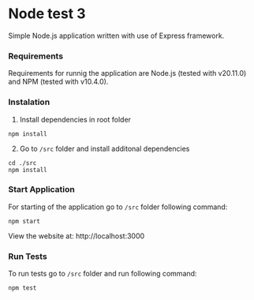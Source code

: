 # Node test 3

Simple Node.js application written with use of Express framework. 

### **Requirements**

Requirements for runnig the application are Node.js (tested with v20.11.0) and NPM (tested with v10.4.0). 

### **Instalation**
1. Install dependencies in root folder

```
npm install
```

2. Go to `/src` folder and install additonal dependencies

```
cd ./src
npm install
```

### **Start Application**

For starting of the application go to `/src` folder following command:
```
npm start
```
View the website at: http://localhost:3000

### **Run Tests**

To run tests go to `/src` folder and run following command:
```
npm test
```
